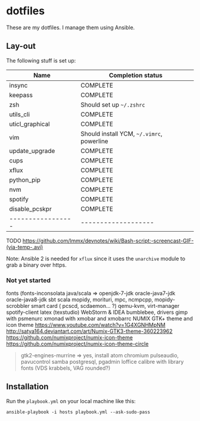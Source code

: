 # dotfiles

These are my dotfiles. I manage them using Ansible.

## Lay-out

The following stuff is set up:

| Name            | Completion status |
|-----------------|-------------------|
| insync          | COMPLETE          |
| keepass         | COMPLETE          |
| zsh             | Should set up `~/.zshrc` |
| utils_cli       | COMPLETE          |
| uticl_graphical | COMPLETE          |
| vim             | Should install YCM, `~/.vimrc`, powerline |
| update_upgrade  | COMPLETE          |
| cups            | COMPLETE          |
| xflux           | COMPLETE          |
| python_pip      | COMPLETE          |
| nvm             | COMPLETE          |
| spotify         | COMPLETE          |
| disable_pcskpr  | COMPLETE          |
|-----------------|-------------------|

TODO https://github.com/lmmx/devnotes/wiki/Bash-script:-screencast-GIF-(via-temp-.avi)

Note: Ansible 2 is needed for `xflux` since it uses the `unarchive` module to grab a binary over https.

### Not yet started

fonts (fonts-inconsolata
java/scala => openjdk-7-jdk oracle-java7-jdk oracle-java8-jdk sbt scala
mopidy, morituri, mpc, ncmpcpp, mopidy-scrobbler
smart card ( pcscd, scdaemon... ?)
qemu-kvm, virt-manager
spotify-client
latex (texstudio)
WebStorm & IDEA
bumblebee, drivers
gimp with psmenurc
xmonad with xmobar and xmobarrc
NUMIX GTK+ theme and icon theme https://www.youtube.com/watch?v=1G4XGNHMpNM http://satya164.deviantart.com/art/Numix-GTK3-theme-360223962 https://github.com/numixproject/numix-icon-theme https://github.com/numixproject/numix-icon-theme-circle
 > gtk2-engines-murrine => yes, install
atom
chromium
pulseaudio, pavucontrol
samba
postgresql, pgadmin
loffice
calibre with library
fonts (VDS krabbels, VAG rounded?)


## Installation

Run the `playbook.yml` on your local machine like this:

```
ansible-playbook -i hosts playbook.yml --ask-sudo-pass
```

